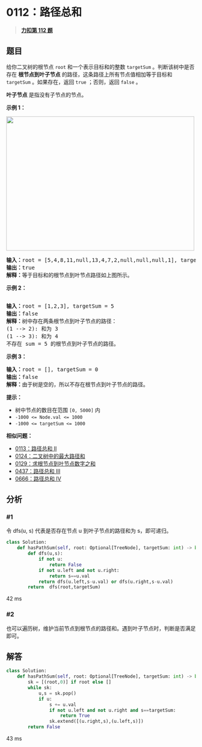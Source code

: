 # 0112：路径总和


> <u>**[力扣第 112 题](https://leetcode.cn/problems/path-sum/)**</u>

## 题目

<p>给你二叉树的根节点 <code>root</code> 和一个表示目标和的整数 <code>targetSum</code> 。判断该树中是否存在 <strong>根节点到叶子节点</strong> 的路径，这条路径上所有节点值相加等于目标和 <code>targetSum</code> 。如果存在，返回 <code>true</code> ；否则，返回 <code>false</code> 。</p>

<p><strong>叶子节点</strong> 是指没有子节点的节点。</p>



<p><strong>示例 1：</strong></p>
<img alt="" src="https://assets.leetcode.com/uploads/2021/01/18/pathsum1.jpg" style="width: 500px; height: 356px;" />
<pre>
<strong>输入：</strong>root = [5,4,8,11,null,13,4,7,2,null,null,null,1], targetSum = 22
<strong>输出：</strong>true
<strong>解释：</strong>等于目标和的根节点到叶节点路径如上图所示。
</pre>

<p><strong>示例 2：</strong></p>
<img alt="" src="https://assets.leetcode.com/uploads/2021/01/18/pathsum2.jpg" />
<pre>
<strong>输入：</strong>root = [1,2,3], targetSum = 5
<strong>输出：</strong>false
<strong>解释：</strong>树中存在两条根节点到叶子节点的路径：
(1 --&gt; 2): 和为 3
(1 --&gt; 3): 和为 4
不存在 sum = 5 的根节点到叶子节点的路径。</pre>

<p><strong>示例 3：</strong></p>

<pre>
<strong>输入：</strong>root = [], targetSum = 0
<strong>输出：</strong>false
<strong>解释：</strong>由于树是空的，所以不存在根节点到叶子节点的路径。
</pre>



<p><strong>提示：</strong></p>

<ul>
<li>树中节点的数目在范围 <code>[0, 5000]</code> 内</li>
<li><code>-1000 &lt;= Node.val &lt;= 1000</code></li>
<li><code>-1000 &lt;= targetSum &lt;= 1000</code></li>
</ul>


**相似问题：**
- [0113：路径总和 II](/leetcode/0113)
- [0124：二叉树中的最大路径和](/leetcode/0124)
- [0129：求根节点到叶节点数字之和](/leetcode/0129)
- [0437：路径总和 III](/leetcode/0437)
- [0666：路径总和 IV](/leetcode/0666)


## 分析

### #1

令 dfs(u, s) 代表是否存在节点 u 到叶子节点的路径和为 s，即可递归。

```python
class Solution:
    def hasPathSum(self, root: Optional[TreeNode], targetSum: int) -> bool:
        def dfs(u,s):
            if not u:
                return False
            if not u.left and not u.right:
                return s==u.val
            return dfs(u.left,s-u.val) or dfs(u.right,s-u.val)
        return  dfs(root,targetSum)
```
42 ms

### #2

也可以遍历树，维护当前节点到根节点的路径和。遇到叶子节点时，判断是否满足即可。

## 解答

```python
class Solution:
    def hasPathSum(self, root: Optional[TreeNode], targetSum: int) -> bool:
        sk = [(root,0)] if root else []
        while sk:
            u,s = sk.pop()
            if u:
                s += u.val
                if not u.left and not u.right and s==targetSum:
                    return True
                sk.extend([(u.right,s),(u.left,s)])
        return False
```
43 ms

